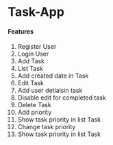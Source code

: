 # Task-App



#### Features

1. Register User
2. Login User
3. Add Task
4. List Task
5. Add created date in Task
6. Edit Task
7. Add user detialsin task
8. Disable edit for completed task
9. Delete Task
10. Add priority
11. Show task priority in list Task
12. Change task priority
13. Show task priority in list Task
